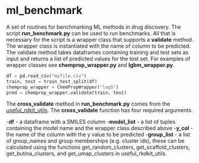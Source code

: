 # ml_benchmark

A set of routines for benchmarking ML methods in drug discovery. The script **run_benchmark.py** can be used to run benchmarks.  All that is necessary for the script is a wrapper class that supports a **validate** method. The wrapper class is instantiated with the name of column to be predicted.  The validate method takes dataframes containing training and test sets as input and returns a list of predicted values for the test set. For examples of wrapper classes see **chemprop_wrapper.py** and **lgbm_wrapper.py**. 

```python
df = pd.read_csv("myfile.csv")
train, test = train_test_split(df)
chemprop_wrapper = ChemPropWrapper("logS")
pred = chemprop_wrapper.validate(train, test)
```

The **cross_validate** method in **run_benchmark.py** comes from the [useful_rdkit_utils](https://github.com/PatWalters/useful_rdkit_utils).  The **cross_validate** function has four required arguments.

-**df** - a dataframe with a SMILES column
-**model_list** - a list of tuples containing the model name and the wrapper class described above
-**y_col** - the name of the column with the y value to be predicted
-**group_list** - a list of group_names and group memberships (e.g. cluster ids), these can be calculated using the functions get_random_clusters, get_scaffold_clusters, get_butina_clusters, and get_umap_clusters in useful_rkdkit_utils.



